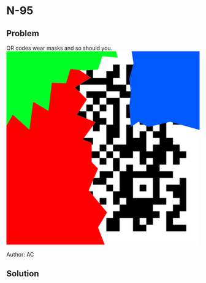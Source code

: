 # N-95
## Problem
QR codes wear masks and so should you.
![N-95](./images/N-95.png)

Author: AC

## Solution
